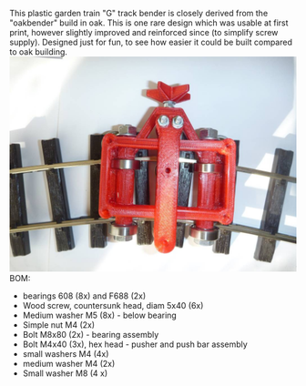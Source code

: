 This plastic garden train "G" track bender is closely derived from the "oakbender" build in oak. 
This is one rare design which was usable at first print, however slightly improved and reinforced since (to simplify screw supply).
Designed just for fun, to see how easier it could be built compared to oak building. 
![Top view of the Garden train track bender](Garden_train_G_track_bender_bottom_track.jpg?raw=true "Top view of the Garden train track bender")
BOM:
- bearings 608 (8x) and F688 (2x)
- Wood screw, countersunk head, diam 5x40 (6x)
- Medium washer M5 (8x) - below bearing
- Simple nut M4 (2x)
- Bolt M8x80 (2x) - bearing assembly
- Bolt M4x40 (3x), hex head - pusher and push bar assembly
- small washers M4 (4x)
- medium washer M4 (2x)
- Small washer M8 (4 x)

